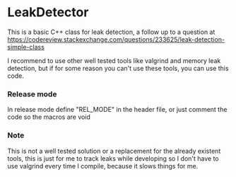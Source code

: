 # LeakDetector

This is a basic C++ class for leak detection, a follow up to a question at https://codereview.stackexchange.com/questions/233625/leak-detection-simple-class

I recommend to use other well tested tools like valgrind and memory leak detection, but if for some reason you can't use these tools, you can use this code.

### Release mode
In release mode define "REL_MODE" in the header file, or just comment the code so the macros are void

### Note
This is not a well tested solution or a replacement for the already existent tools, this is just for me to track leaks while developing so I don't have to use valgrind every time I compile, because it slows things for me.
